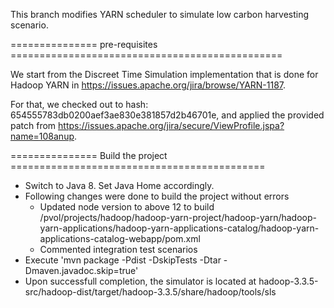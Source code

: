 This branch modifies YARN scheduler to simulate low carbon harvesting scenario.

=============== pre-requisites ===============================================

We start from the Discreet Time Simulation implementation that is done for Hadoop YARN in https://issues.apache.org/jira/browse/YARN-1187.

For that, we checked out to hash: 654555783db0200aef3ae830e381857d2b46701e, and applied the provided patch from https://issues.apache.org/jira/secure/ViewProfile.jspa?name=108anup.

=============== Build the project ============================================
- Switch to Java 8. Set Java Home accordingly.
- Following changes were done to build the project without errors
    - Updated node version to above 12 to build /pvol/projects/hadoop/hadoop-yarn-project/hadoop-yarn/hadoop-yarn-applications/hadoop-yarn-applications-catalog/hadoop-yarn-applications-catalog-webapp/pom.xml
    - Commented integration test scenarios
- Execute 'mvn package -Pdist -DskipTests -Dtar -Dmaven.javadoc.skip=true'
- Upon successfull completion, the simulator is located at hadoop-3.3.5-src/hadoop-dist/target/hadoop-3.3.5/share/hadoop/tools/sls
